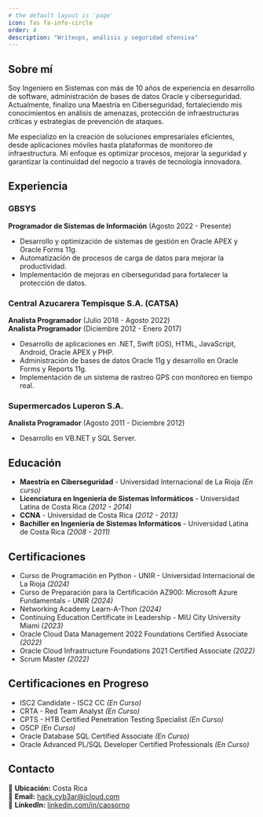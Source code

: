 ```yaml
---
# the default layout is 'page'
icon: fas fa-info-circle
order: 4
description: "Writeups, análisis y seguridad ofensiva"
---
```


## Sobre mí

Soy Ingeniero en Sistemas con más de 10 años de experiencia en desarrollo de software, administración de bases de datos Oracle y ciberseguridad. Actualmente, finalizo una Maestría en Ciberseguridad, fortaleciendo mis conocimientos en análisis de amenazas, protección de infraestructuras críticas y estrategias de prevención de ataques.

Me especializo en la creación de soluciones empresariales eficientes, desde aplicaciones móviles hasta plataformas de monitoreo de infraestructura. Mi enfoque es optimizar procesos, mejorar la seguridad y garantizar la continuidad del negocio a través de tecnología innovadora.

## Experiencia

### **GBSYS**
**Programador de Sistemas de Información** (Agosto 2022 - Presente)  
- Desarrollo y optimización de sistemas de gestión en Oracle APEX y Oracle Forms 11g.
- Automatización de procesos de carga de datos para mejorar la productividad.
- Implementación de mejoras en ciberseguridad para fortalecer la protección de datos.

### **Central Azucarera Tempisque S.A. (CATSA)**
**Analista Programador** (Julio 2018 - Agosto 2022)  
**Analista Programador** (Diciembre 2012 - Enero 2017)  
- Desarrollo de aplicaciones en .NET, Swift (iOS), HTML, JavaScript, Android, Oracle APEX y PHP.
- Administración de bases de datos Oracle 11g y desarrollo en Oracle Forms y Reports 11g.
- Implementación de un sistema de rastreo GPS con monitoreo en tiempo real.

### **Supermercados Luperon S.A.**
**Analista Programador** (Agosto 2011 - Diciembre 2012)  
- Desarrollo en VB.NET y SQL Server.

## Educación

- **Maestría en Ciberseguridad** - Universidad Internacional de La Rioja *(En curso)*
- **Licenciatura en Ingeniería de Sistemas Informáticos** - Universidad Latina de Costa Rica *(2012 - 2014)*
- **CCNA** - Universidad de Costa Rica *(2012 - 2013)*
- **Bachiller en Ingeniería de Sistemas Informáticos** - Universidad Latina de Costa Rica *(2008 - 2011)*

## Certificaciones

- Curso de Programación en Python - UNIR - Universidad Internacional de La Rioja *(2024)*
- Curso de Preparación para la Certificación AZ900: Microsoft Azure Fundamentals - UNIR *(2024)*
- Networking Academy Learn-A-Thon *(2024)*
- Continuing Education Certificate in Leadership - MIU City University Miami *(2023)*
- Oracle Cloud Data Management 2022 Foundations Certified Associate *(2022)*
- Oracle Cloud Infrastructure Foundations 2021 Certified Associate *(2022)*
- Scrum Master *(2022)*

## Certificaciones en Progreso

- ISC2 Candidate - ISC2 CC *(En Curso)*
- CRTA - Red Team Analyst *(En Curso)*
- CPTS - HTB Certified Penetration Testing Specialist *(En Curso)*
- OSCP *(En Curso)*
- Oracle Database SQL Certified Associate *(En Curso)*
- Oracle Advanced PL/SQL Developer Certified Professionals *(En Curso)*

## Contacto

📍 **Ubicación:** Costa Rica  
📧 **Email:** [hack.cyb3ar@icloud.com](mailto:hack.cyb3ar@icloud.com)  
🔗 **LinkedIn:** [linkedin.com/in/caosorno](https://www.linkedin.com/in/caosorno)
